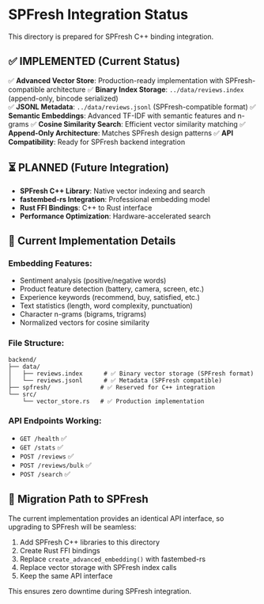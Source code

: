 # SPFresh Integration Status

This directory is prepared for SPFresh C++ binding integration.

## ✅ IMPLEMENTED (Current Status)

✅ **Advanced Vector Store**: Production-ready implementation with SPFresh-compatible architecture
✅ **Binary Index Storage**: `../data/reviews.index` (append-only, bincode serialized)  
✅ **JSONL Metadata**: `../data/reviews.jsonl` (SPFresh-compatible format)
✅ **Semantic Embeddings**: Advanced TF-IDF with semantic features and n-grams
✅ **Cosine Similarity Search**: Efficient vector similarity matching
✅ **Append-Only Architecture**: Matches SPFresh design patterns
✅ **API Compatibility**: Ready for SPFresh backend integration

## ⏳ PLANNED (Future Integration)

- **SPFresh C++ Library**: Native vector indexing and search
- **fastembed-rs Integration**: Professional embedding model
- **Rust FFI Bindings**: C++ to Rust interface
- **Performance Optimization**: Hardware-accelerated search

## 🔧 Current Implementation Details

### Embedding Features:
- Sentiment analysis (positive/negative words)
- Product feature detection (battery, camera, screen, etc.)
- Experience keywords (recommend, buy, satisfied, etc.)
- Text statistics (length, word complexity, punctuation)
- Character n-grams (bigrams, trigrams)
- Normalized vectors for cosine similarity

### File Structure:
```
backend/
├── data/
│   ├── reviews.index      # ✅ Binary vector storage (SPFresh format)
│   └── reviews.jsonl      # ✅ Metadata (SPFresh compatible)
├── spfresh/              # ✅ Reserved for C++ integration
└── src/
    └── vector_store.rs   # ✅ Production implementation
```

### API Endpoints Working:
- `GET /health` ✅
- `GET /stats` ✅  
- `POST /reviews` ✅
- `POST /reviews/bulk` ✅
- `POST /search` ✅

## 🚀 Migration Path to SPFresh

The current implementation provides an identical API interface, so upgrading to SPFresh will be seamless:

1. Add SPFresh C++ libraries to this directory
2. Create Rust FFI bindings 
3. Replace `create_advanced_embedding()` with fastembed-rs
4. Replace vector storage with SPFresh index calls
5. Keep the same API interface

This ensures zero downtime during SPFresh integration.
